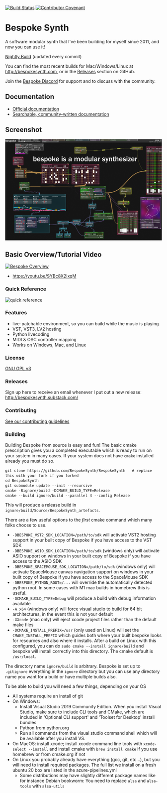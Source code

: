 [![Build Status](https://dev.azure.com/awwbees/BespokeSynth/_apis/build/status/BespokeSynth.BespokeSynth?branchName=main)](https://dev.azure.com/awwbees/BespokeSynth/_build/latest?definitionId=1&branchName=main)
[![Contributor Covenant](https://img.shields.io/badge/Contributor%20Covenant-2.1-4baaaa.svg)](code_of_conduct.md)


# Bespoke Synth

A software modular synth that I've been building for myself since 2011, and now you can use it!

[Nightly Build](https://github.com/BespokeSynth/BespokeSynth/releases/tag/Nightly) (updated every commit)

You can find the most recent builds for Mac/Windows/Linux at http://bespokesynth.com, or in the [Releases](https://github.com/BespokeSynth/BespokeSynth/releases) section on GitHub.

Join the [Bespoke Discord](https://discord.gg/YdTMkvvpZZ) for support and to discuss with the community.


## Documentation

* [Official documentation](https://www.bespokesynth.com/docs/)
* [Searchable, community-written documentation](https://github.com/BespokeSynth/BespokeSynthDocs/wiki)


## Screenshot

![screenshot](screenshot-1.png)


## Basic Overview/Tutorial Video

[![Bespoke Overview](https://img.youtube.com/vi/SYBc8X2IxqM/0.jpg)](https://www.youtube.com/watch?v=SYBc8X2IxqM)
* https://youtu.be/SYBc8X2IxqM

### Quick Reference

![quick reference](bespoke_quick_reference.png)


### Features

* live-patchable environment, so you can build while the music is playing
* VST, VST3, LV2 hosting
* Python livecoding
* MIDI & OSC controller mapping
* Works on Windows, Mac, and Linux


### License

[GNU GPL v3](LICENSE)


### Releases

Sign up here to receive an email whenever I put out a new release: http://bespokesynth.substack.com/


### Contributing

[See our contributing guidelines](CONTRIBUTING.md)


### Building

Building Bespoke from source is easy and fun! The basic cmake prescription gives you a completed
executable which is ready to run on your system in many cases. If your system does not have `cmake` installed already you must do so.

```shell
git clone https://github.com/BespokeSynth/BespokeSynth   # replace this with your fork if you forked
cd BespokeSynth
git submodule update --init --recursive
cmake -Bignore/build -DCMAKE_BUILD_TYPE=Release
cmake --build ignore/build --parallel 4 --config Release
```

This will produce a release build in `ignore/build/Source/BespokeSynth_artefacts`.

There are a few useful options to the *first* cmake command which many folks choose to use.

* `-DBESPOKE_VST2_SDK_LOCATION=/path/to/sdk` will activate VST2 hosting support in your built
  copy of Bespoke if you have access to the VST SDK
* `-DBESPOKE_ASIO_SDK_LOCATION=/path/to/sdk` (windows only) will activate ASIO support on windows in your built copy of Bespoke if you have access to the ASIO SDK
* `-DBESPOKE_SPACEMOUSE_SDK_LOCATION=/path/to/sdk` (windows only) will activate SpaceMouse canvas navigation support on windows in your built copy of Bespoke if you have access to the SpaceMouse SDK
* `-DBESPOKE_PYTHON_ROOT=/...` will override the automatically detected python root. In some cases with M1 mac builds in homebrew this is useful.
* `-DCMAKE_BUILD_TYPE=Debug` will produce a build with debug information available
* `-A x64` (windows only) will force visual studio to build for 64 bit architectures, in the event this is not your default
* `-GXcode` (mac only) will eject xcode project files rather than the default make files
* `-DCMAKE_INSTALL_PREFIX=/usr` (only used on Linux) will set the `CMAKE_INSTALL_PREFIX` which guides both where your
  built bespoke looks for resources and also where it installs. After a build on Linux with this configured, you can
  do `sudo cmake --install ignore/build` and bespoke will install correctly into this directory. The cmake default is `/usr/local`.

The directory name `ignore/build` is arbitrary. Bespoke is set up to `.gitignore` everything in the `ignore` directory but you
can use any directory name you want for a build or have multiple builds also.

To be able to build you will need a few things, depending on your OS

* All systems require an install of git
* On Windows:
    * Install Visual Studio 2019 Community Edition. When you install Visual Studio, make sure to include CLI tools and CMake, which are included in
      'Optional CLI support' and 'Toolset for Desktop' install bundles
    * Python from python.org
    * Run all commands from the visual studio command shell which will be available after you install VS.
* On MacOS: install xcode; install xcode command line tools with `xcode-select --install` and install cmake with `brew install cmake` if you use homebrew or from cmake.org if not
* On Linux you probably already have everything (gcc, git, etc...), but you will need to install required packages. The full list we
  install on a fresh ubuntu 20 box are listed in the azure-pipelines.yml
    * Some distributions may have slightly different package names like for instance Debian bookworm: You need to replace `alsa` and `alsa-tools` with `alsa-utils`

